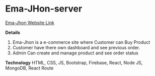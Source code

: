 # Ema-JHon-server


[Ema-Jhon Website Link](https://ema-john-simple-my.web.app/)


**Details**
1. Ema-Jhon is a e-commerce site where Customer can Buy Product
2. Customer have there own dashboard and see previous order.
3. Admin Can create and manage product and see order status

**Technology**
HTML, CSS, JS, Bootstrap, Firebase, React, Node JS, MongoDB, React Route

